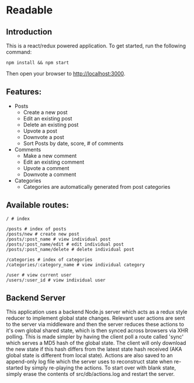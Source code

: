 # Readable

## Introduction
This is a react/redux powered application. To get started, run the following command:

    npm install && npm start

Then open your browser to [http://localhost:3000](http://localhost:3000).

## Features:
- Posts
  - Create a new post
  - Edit an existing post
  - Delete an existing post
  - Upvote a post
  - Downvote a post
  - Sort Posts by date, score, # of comments
- Comments
  - Make a new comment
  - Edit an existing comment
  - Upvote a comment
  - Downvote a comment
- Categories
  - Categories are automatically generated from post categories

## Available routes:

    / # index

    /posts # index of posts
    /posts/new # create new post
    /posts/:post_name # view individual post
    /posts/:post_name/edit # edit individual post
    /posts/:post_name/delete # delete individual post

    /categories # index of categories
    /categories/:category_name # view individual category

    /user # view current user
    /users/:user_id # view individual user


## Backend Server
This application uses a backend Node.js server which acts as a redux style reducer to implement global state changes. Relevant user actions are sent to the server via middleware and then the server reduces these actions to it's own global shared state, which is then synced across browsers via XHR polling. This is made simpler by having the client poll a route called 'sync' which serves a MD5 hash of the global state. The client will only download the new state if this hash differs from the latest state hash received (AKA global state is different from local state). Actions are also saved to an append-only log file which the server uses to reconstruct state when re-started by simply re-playing the actions. To start over with blank state, simply erase the contents of src/db/actions.log and restart the server.
